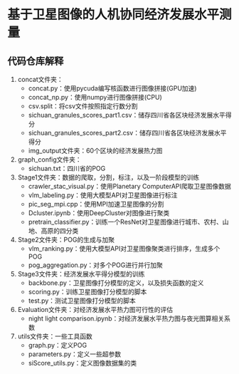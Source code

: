 # 基于卫星图像的人机协同经济发展水平测量

## 代码仓库解释

1. concat文件夹：
    - concat.py：使用pycuda编写核函数进行图像拼接(GPU加速)
    - concat_np.py：使用numpy进行图像拼接(CPU)
    - csv.split：将csv文件按照指定行数分割
    - sichuan_granules_scores_part1.csv：储存四川省各区块经济发展水平得分
    - sichuan_granules_scores_part2.csv：储存四川省各区块经济发展水平得分
    - img_output文件夹：60个区块的经济发展热力图
2. graph_config文件夹：
    - sichuan.txt：四川省的POG
3. Stage1文件夹：数据的爬取，分割，标注，以及一阶段模型的训练
    - crawler_stac_visual.py：使用Planetary ComputerAPI爬取卫星图像数据
    - vlm_labeling.py：使用大模型API对卫星图像进行标注
    - pic_seg_mpi.cpp：使用MPI加速卫星图像的分割
    - Dcluster.ipynb：使用DeepCluster对图像进行聚类
    - pretrain_classifier.py：训练一个ResNet对卫星图像进行城市、农村、山地、高原的四分类
4. Stage2文件夹：POG的生成与加聚
    - vlm_ranking.py：使用大模型API对卫星图像聚类进行排序，生成多个POG
    - pog_aggregation.py：对多个POG进行并行加聚
5. Stage3文件夹：经济发展水平得分模型的训练
    - backbone.py：卫星图像打分模型的定义，以及损失函数的定义
    - scoring.py：训练卫星图像打分模型的脚本
    - test.py：测试卫星图像打分模型的脚本
6. Evaluation文件夹：对经济发展水平热力图可行性的评估
    - night light comparison.ipynb：对经济发展水平热力图与夜光图算相关系数
7. utils文件夹：一些工具函数
    - graph.py：定义POG
    - parameters.py：定义一些超参数
    - siScore_utils.py：定义图像数据集的类